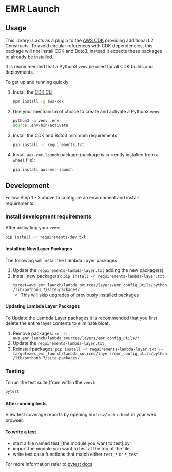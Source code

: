 # EMR Launch

## Usage
This library is acts as a plugin to the [AWS CDK](https://aws.amazon.com/cdk/) providing additional L2 Constructs. 
To avoid circular references with CDK dependencies, this package will not install CDK and Boto3. Instead it expects 
these packages to already be installed. 

It is recommended that a Python3 `venv` be used for all CDK builds and deployments.

To get up and running quickly:

1. Install the [CDK CLI](https://docs.aws.amazon.com/cdk/latest/guide/getting_started.html)
   ```bash
   npm install -g aws-cdk
   ```

2. Use your mechanism of choice to create and activate a Python3 `venv`:
   ```bash
   python3 -m venv .env
   source .env/bin/activate
   ```

3. Install the CDK and Boto3 minimum requirements:
   ```bash
   pip install -r requirements.txt
   ```

4. Install `aws-emr-launch` package (package is currently installed from a `wheel` file):
   ```bash
   pip install aws-emr-launch
   ```


## Development
Follow Step 1 - 3 above to configure an environment and install requirements

### Install development requirements
After activating your `venv`:
```bash
pip install -r requirements-dev.txt
```

#### Installing New Layer Packages
The following will install the Lambda Layer packages 
1. Update the `requirements-lambda-layer.txt` adding the new package(s)
2. Install new package(s): `pip install -r requirements-lambda-layer.txt --target=aws_emr_launch/lambda_sources/layers/emr_config_utils/python/lib/python3.7/site-packages/`
   - This will skip upgrades of previously installed packages

#### Updating Lambda Layer Packages
To Update the Lambda Layer packages it is recommended that you first delete the entire layer contents to eliminate bloat.
1. Remove packages: `rm -fr aws_emr_launch/lambda_sources/layers/emr_config_utils/*`
2. Update the `requirements-lambda-layer.txt`
3. Reinstall packages: `pip install -r requirements-lambda-layer.txt --target=aws_emr_launch/lambda_sources/layers/emr_config_utils/python/lib/python3.7/site-packages/`


### Testing
To run the test suite (from within the `venv`):
```bash
pytest
```

#### After running tests
View test coverage reports by opening `htmlcov/index.html` in your web browser.

#### To write a test
* start a file named test_[the module you want to test].py
* import the module you want to test at the top of the file
* write test case functions that match either `test_*` or `*_test`

For more information refer to [pytest docs](https://docs.pytest.org/en/latest/getting-started.html)
